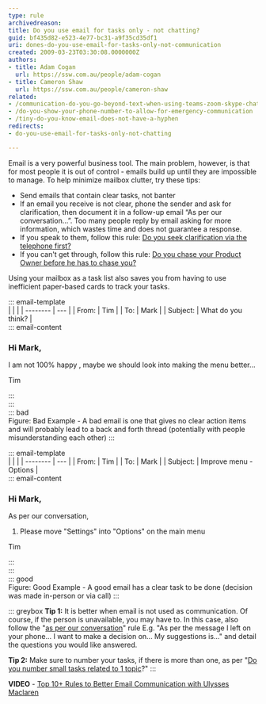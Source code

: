 ```yaml
---
type: rule
archivedreason: 
title: Do you use email for tasks only - not chatting?
guid: bf435d82-e523-4e77-bc31-a9f35cd35df1
uri: dones-do-you-use-email-for-tasks-only-not-communication
created: 2009-03-23T03:30:08.0000000Z
authors:
- title: Adam Cogan
  url: https://ssw.com.au/people/adam-cogan
- title: Cameron Shaw
  url: https://ssw.com.au/people/cameron-shaw
related:
- /communication-do-you-go-beyond-text-when-using-teams-zoom-skype-chat
- /do-you-show-your-phone-number-to-allow-for-emergency-communication
- /tiny-do-you-know-email-does-not-have-a-hyphen
redirects:
- do-you-use-email-for-tasks-only-not-chatting

---
```


Email is a very powerful business tool. The main problem, however, is that for most people it is out of control - emails build up until they are impossible to manage. To help minimize mailbox clutter, try these tips: 

<!--endintro-->

* Send emails that contain clear tasks, not banter
* If an email you receive is not clear, phone the sender and ask for clarification, then document it in a follow-up email “As per our conversation…”. Too many people reply by email asking for more information, which wastes time and does not guarantee a response.
* If you speak to them, follow this rule: [Do you seek clarification via the telephone first?](/do-you-seek-clarification-via-the-telephone-first)
* If you can't get through, follow this rule: [Do you chase your Product Owner before he has to chase you?](/do-you-chase-your-manager-before-he-has-to-chase-you-e-g-asking-for-clarification)

Using your mailbox as a task list also saves you from having to use inefficient paper-based cards to track your tasks.

::: email-template  
|          |     |
| -------- | --- |
| From:    | Tim |
| To:      | Mark |
| Subject: | What do you think? |  
::: email-content  

### Hi Mark,  
I am not 100% happy , maybe we should look into making the menu better... 

Tim

:::  
:::  
::: bad  
Figure: Bad Example - A bad email is one that gives no clear action items and will probably lead to a back and forth thread (potentially with people misunderstanding each other) 
:::

::: email-template  
|          |     |
| -------- | --- |
| From:    | Tim |
| To:      | Mark |
| Subject: | Improve menu - Options |  
::: email-content  

### Hi Mark,  
As per our conversation,

1. Please move "Settings" into "Options" on the main menu

Tim

:::  
:::  
::: good  
Figure: Good Example - A good email has a clear task to be done (decision was made in-person or via call)
:::

::: greybox
**Tip 1:** It is better when email is not used as communication. Of course, if the person is unavailable, you may have to. In this case, also follow the "[as per our conversation](/do-you-send-as-per-our-conversation-emails)" rule 
E.g. "As per the message I left on your phone... I want to make a decision on... My suggestions is..." and detail the questions you would like answered.

**Tip 2:** Make sure to number your tasks, if there is more than one, as per "[Do you number small tasks related to 1 topic](/number-tasks-questions)?"
:::

**VIDEO** - [Top 10+ Rules to Better Email Communication with Ulysses Maclaren](https://www.youtube.com/watch?v=LAqRokqq4jI)
